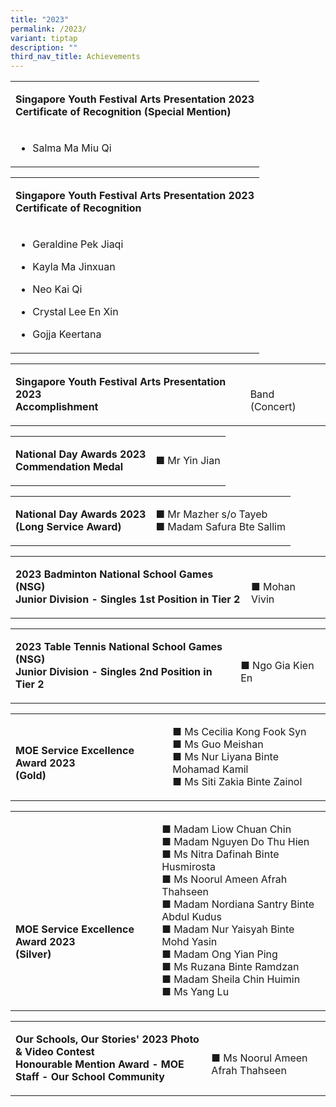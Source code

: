 ```yaml
---
title: "2023"
permalink: /2023/
variant: tiptap
description: ""
third_nav_title: Achievements
---
```

<p></p>
<table style="minWidth: 25px">
<colgroup>
<col>
</colgroup>
<tbody>
<tr>
<td rowspan="1" colspan="1">
<p><strong>Singapore Youth Festival Arts Presentation 2023 <br>Certificate of Recognition  (Special Mention)</strong>
</p>
</td>
</tr>
<tr>
<td rowspan="1" colspan="1">
<ul data-tight="true" class="tight">
<li>
<p>Salma Ma Miu Qi</p>
</li>
</ul>
</td>
</tr>
</tbody>
</table>
<table style="minWidth: 25px">
<colgroup>
<col>
</colgroup>
<tbody>
<tr>
<td rowspan="1" colspan="1">
<p><strong>Singapore Youth Festival Arts Presentation 2023 <br>Certificate of Recognition</strong>
</p>
</td>
</tr>
<tr>
<td rowspan="1" colspan="1">
<ul data-tight="true" class="tight">
<li>
<p>Geraldine Pek Jiaqi</p>
</li>
<li>
<p>Kayla Ma Jinxuan</p>
</li>
<li>
<p>Neo Kai Qi</p>
</li>
<li>
<p>Crystal Lee En Xin</p>
</li>
<li>
<p>Gojja Keertana</p>
</li>
</ul>
</td>
</tr>
</tbody>
</table>
<table style="minWidth: 50px">
<colgroup>
<col>
<col>
</colgroup>
<tbody>
<tr>
<td rowspan="1" colspan="1">
<p><strong>Singapore Youth Festival Arts Presentation 2023 <br>Accomplishment</strong>
</p>
</td>
<td rowspan="1" colspan="1">
<p>
<br>Band (Concert)</p>
</td>
</tr>
</tbody>
</table>
<table style="minWidth: 50px">
<colgroup>
<col>
<col>
</colgroup>
<tbody>
<tr>
<td rowspan="1" colspan="1">
<p><strong>National Day Awards 2023 <br>Commendation Medal</strong>
</p>
</td>
<td rowspan="1" colspan="1">
<p>■ Mr Yin Jian</p>
</td>
</tr>
</tbody>
</table>
<table style="minWidth: 50px">
<colgroup>
<col>
<col>
</colgroup>
<tbody>
<tr>
<td rowspan="1" colspan="1">
<p><strong>National Day Awards 2023<br>(Long Service Award)</strong>
</p>
</td>
<td rowspan="1" colspan="1">
<p>■ Mr Mazher s/o Tayeb
<br>■ Madam Safura Bte Sallim</p>
</td>
</tr>
</tbody>
</table>
<table style="minWidth: 50px">
<colgroup>
<col>
<col>
</colgroup>
<tbody>
<tr>
<td rowspan="1" colspan="1">
<p><strong>2023 Badminton National School Games (NSG) <br>Junior Division - Singles 1st Position in Tier 2</strong>
</p>
</td>
<td rowspan="1" colspan="1">
<p>
<br>■ Mohan Vivin</p>
</td>
</tr>
</tbody>
</table>
<table style="minWidth: 50px">
<colgroup>
<col>
<col>
</colgroup>
<tbody>
<tr>
<td rowspan="1" colspan="1">
<p><strong>2023 Table Tennis National School Games (NSG) <br>Junior Division - Singles 2nd Position in Tier 2</strong>
</p>
</td>
<td rowspan="1" colspan="1">
<p>
<br>■ Ngo Gia Kien En</p>
</td>
</tr>
</tbody>
</table>
<table style="minWidth: 50px">
<colgroup>
<col>
<col>
</colgroup>
<tbody>
<tr>
<td rowspan="1" colspan="1">
<p><strong><br>MOE Service Excellence Award 2023<br>(Gold)<br></strong>
</p>
</td>
<td rowspan="1" colspan="1">
<p>■ Ms Cecilia Kong Fook Syn
<br>■ Ms Guo Meishan
<br>■ Ms Nur Liyana Binte Mohamad Kamil
<br>■ Ms Siti Zakia Binte Zainol</p>
</td>
</tr>
</tbody>
</table>
<table style="minWidth: 50px">
<colgroup>
<col>
<col>
</colgroup>
<tbody>
<tr>
<td rowspan="1" colspan="1">
<p><strong><br><br><br><br><br>MOE Service Excellence Award 2023<br>(Silver)<br></strong>
</p>
</td>
<td rowspan="1" colspan="1">
<p>■ Madam Liow Chuan Chin
<br>■ Madam Nguyen Do Thu Hien
<br>■ Ms Nitra Dafinah Binte Husmirosta
<br>■ Ms Noorul Ameen Afrah Thahseen
<br>■ Madam Nordiana Santry Binte Abdul Kudus
<br>■ Madam Nur Yaisyah Binte Mohd Yasin
<br>■ Madam Ong Yian Ping
<br>■ Ms Ruzana Binte Ramdzan
<br>■ Madam Sheila Chin Huimin
<br>■ Ms Yang Lu</p>
</td>
</tr>
</tbody>
</table>
<table style="minWidth: 50px">
<colgroup>
<col>
<col>
</colgroup>
<tbody>
<tr>
<td rowspan="1" colspan="1">
<p><strong>Our Schools, Our Stories' 2023 Photo &amp; Video Contest <br>Honourable Mention Award - MOE Staff - Our School Community</strong>
</p>
</td>
<td rowspan="1" colspan="1">
<p>
<br>■ Ms Noorul Ameen Afrah Thahseen</p>
</td>
</tr>
</tbody>
</table>
<p></p>